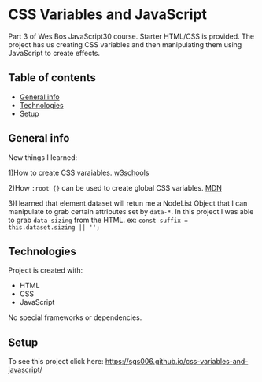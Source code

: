 # CSS Variables and JavaScript
Part 3 of Wes Bos JavaScript30 course. Starter HTML/CSS is provided. The project has us creating CSS variables and then manipulating them using JavaScript to create effects.  

## Table of contents
* [General info](#general-info)
* [Technologies](#technologies)
* [Setup](#setup)

## General info
New things I learned:

1)How to create CSS varaiables. [w3schools](https://www.w3schools.com/css/css3_variables.asp)

2)How `:root {}` can be used to create global CSS variables. [MDN](https://developer.mozilla.org/en-US/docs/Web/CSS/:root)

3)I learned that element.dataset will retun me a NodeList Object that I can manipulate to grab certain attributes set by `data-*`. In this project I was able to grab `data-sizing` from the HTML. ex: `const suffix = this.dataset.sizing || '';`
	
## Technologies
Project is created with:
* HTML
* CSS
* JavaScript

No special frameworks or dependencies. 
	
## Setup
To see this project click here: https://sgs006.github.io/css-variables-and-javascript/
